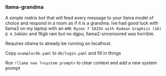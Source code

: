 ### llama-grandma

A simple matrix bot that will feed every message to your llama model of choice and respond in a room as if it is a grandma. Ive had good luck with llama3 on my laptop with an `AMD Ryzen 7 5825U with Radeon Graphics (16) @ 4.546GHz` and 16gb ram but no dgpu, llama2-uncensored was horrible. 

Requires ollama to already be running on localhost.

Copy `example/db.yaml` to `db/login.yaml` and fill in things

Run `!llama new ?<system prompt>` to clear context and add a new system prompt